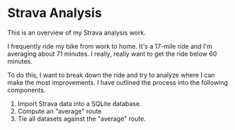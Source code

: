 Strava Analysis
===============

This is an overview of my Strava analysis work.

I frequently ride my bike from work to home.  It's a 17-mile ride and I'm averaging about 71 minutes.  I really, really want to get the ride below 60 minutes. 

To do this, I want to break down the ride and try to analyze where I can make the most improvements. I have outlined the process into the following components. 

1. Import Strava data into a SQLite database. 
2. Compute an "average" route 
3. Tie all datasets against the "average" route.